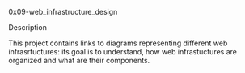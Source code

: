 0x09-web_infrastructure_design

Description

This project contains links to diagrams representing different web infrasrtuctures:
its goal is to understand, how web infrastuctures are organized and what are their components.
